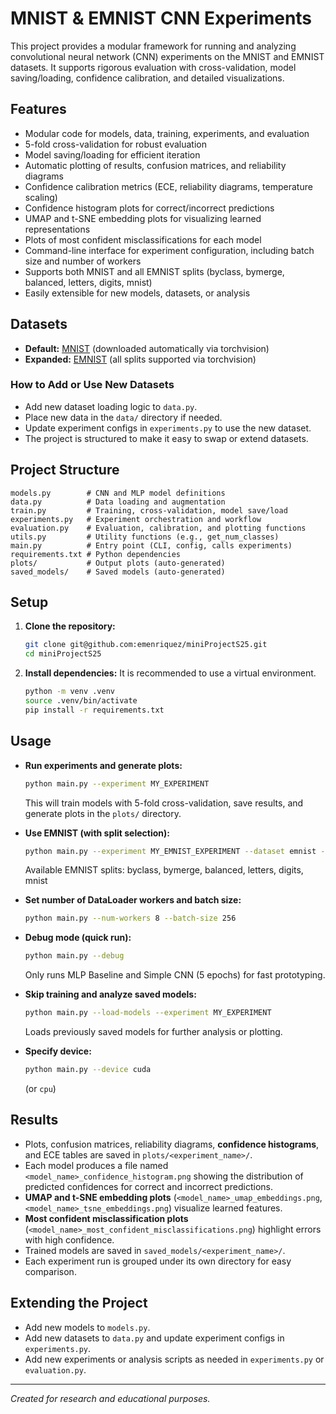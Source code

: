 # MNIST & EMNIST CNN Experiments

This project provides a modular framework for running and analyzing convolutional neural network (CNN) experiments on the MNIST and EMNIST datasets. It supports rigorous evaluation with cross-validation, model saving/loading, confidence calibration, and detailed visualizations.

## Features
- Modular code for models, data, training, experiments, and evaluation
- 5-fold cross-validation for robust evaluation
- Model saving/loading for efficient iteration
- Automatic plotting of results, confusion matrices, and reliability diagrams
- Confidence calibration metrics (ECE, reliability diagrams, temperature scaling)
- Confidence histogram plots for correct/incorrect predictions
- UMAP and t-SNE embedding plots for visualizing learned representations
- Plots of most confident misclassifications for each model
- Command-line interface for experiment configuration, including batch size and number of workers
- Supports both MNIST and all EMNIST splits (byclass, bymerge, balanced, letters, digits, mnist)
- Easily extensible for new models, datasets, or analysis

## Datasets
- **Default:** [MNIST](http://yann.lecun.com/exdb/mnist/) (downloaded automatically via torchvision)
- **Expanded:** [EMNIST](https://www.nist.gov/itl/products-and-services/emnist-dataset) (all splits supported via torchvision)

### How to Add or Use New Datasets
- Add new dataset loading logic to `data.py`.
- Place new data in the `data/` directory if needed.
- Update experiment configs in `experiments.py` to use the new dataset.
- The project is structured to make it easy to swap or extend datasets.

## Project Structure
```
models.py        # CNN and MLP model definitions
data.py          # Data loading and augmentation
train.py         # Training, cross-validation, model save/load
experiments.py   # Experiment orchestration and workflow
evaluation.py    # Evaluation, calibration, and plotting functions
utils.py         # Utility functions (e.g., get_num_classes)
main.py          # Entry point (CLI, config, calls experiments)
requirements.txt # Python dependencies
plots/           # Output plots (auto-generated)
saved_models/    # Saved models (auto-generated)
```

## Setup
1. **Clone the repository:**
   ```bash
   git clone git@github.com:emenriquez/miniProjectS25.git
   cd miniProjectS25
   ```
2. **Install dependencies:**
   It is recommended to use a virtual environment.
   ```bash
   python -m venv .venv
   source .venv/bin/activate
   pip install -r requirements.txt
   ```

## Usage
- **Run experiments and generate plots:**
  ```bash
  python main.py --experiment MY_EXPERIMENT
  ```
  This will train models with 5-fold cross-validation, save results, and generate plots in the `plots/` directory.

- **Use EMNIST (with split selection):**
  ```bash
  python main.py --experiment MY_EMNIST_EXPERIMENT --dataset emnist --emnist-split byclass
  ```
  Available EMNIST splits: byclass, bymerge, balanced, letters, digits, mnist

- **Set number of DataLoader workers and batch size:**
  ```bash
  python main.py --num-workers 8 --batch-size 256
  ```

- **Debug mode (quick run):**
  ```bash
  python main.py --debug
  ```
  Only runs MLP Baseline and Simple CNN (5 epochs) for fast prototyping.

- **Skip training and analyze saved models:**
  ```bash
  python main.py --load-models --experiment MY_EXPERIMENT
  ```
  Loads previously saved models for further analysis or plotting.

- **Specify device:**
  ```bash
  python main.py --device cuda
  ```
  (or `cpu`)

## Results
- Plots, confusion matrices, reliability diagrams, **confidence histograms**, and ECE tables are saved in `plots/<experiment_name>/`.
- Each model produces a file named `<model_name>_confidence_histogram.png` showing the distribution of predicted confidences for correct and incorrect predictions.
- **UMAP and t-SNE embedding plots** (`<model_name>_umap_embeddings.png`, `<model_name>_tsne_embeddings.png`) visualize learned features.
- **Most confident misclassification plots** (`<model_name>_most_confident_misclassifications.png`) highlight errors with high confidence.
- Trained models are saved in `saved_models/<experiment_name>/`.
- Each experiment run is grouped under its own directory for easy comparison.

## Extending the Project
- Add new models to `models.py`.
- Add new datasets to `data.py` and update experiment configs in `experiments.py`.
- Add new experiments or analysis scripts as needed in `experiments.py` or `evaluation.py`.

---

*Created for research and educational purposes.*
